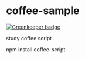 coffee-sample
=============

[![Greenkeeper badge](https://badges.greenkeeper.io/atsumo/coffee-sample.svg)](https://greenkeeper.io/)

study coffee script 

npm install coffee-script
